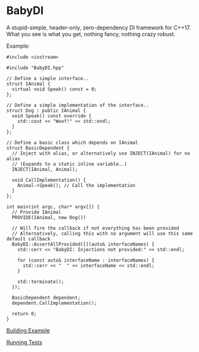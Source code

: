 
BabyDI
===================

A stupid-simple, header-only, zero-dependency DI framework for C++17. What you see is what you get, nothing fancy, nothing crazy robust.

Example:
```c++17
#include <iostream>

#include "BabyDI.hpp"

// Define a simple interface..
struct IAnimal {
  virtual void Speak() const = 0;
};

// Define a simple implementation of the interface..
struct Dog : public IAnimal {
  void Speak() const override {
    std::cout << "Woof!" << std::endl;
  }
};

// Define a basic class which depends on IAnimal
struct BasicDependent {
  // Inject with alias, or alternatively use INJECT(IAnimal) for no alias
  // (Expands to a static inline variable..)
  INJECT(IAnimal, Animal);

  void CallImplementation() {
    Animal->Speak(); // Call the implementation
  }
};

int main(int argc, char* argv[]) {
  // Provide IAnimal
  PROVIDE(IAnimal, new Dog())

  // Will fire the callback if not everything has been provided
  // Alternatively, calling this with no argument will use this same default callback
  BabyDI::AssertAllProvided([](auto& interfaceNames) {
    std::cerr << "BabyDI: Injections not provided:" << std::endl;

    for (const auto& interfaceName : interfaceNames) {
      std::cerr << "  " << interfaceName << std::endl;
    }

    std::terminate();
  });

  BasicDependent dependent;
  dependent.CallImplementation();

  return 0;
}
```

[Building Example](example)

[Running Tests](tests)
